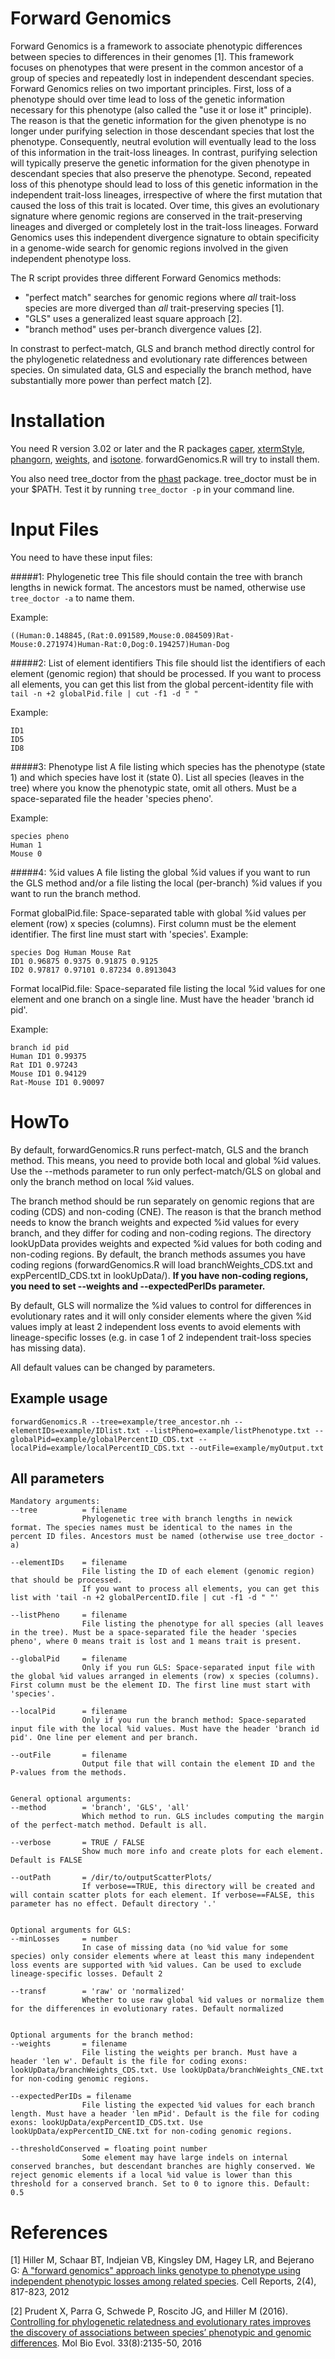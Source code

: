 # Forward Genomics

Forward Genomics is a framework to associate phenotypic differences between species to differences in their genomes [1]. 
This framework focuses on phenotypes that were present in the common ancestor of a group of species and repeatedly lost in independent descendant species. 
Forward Genomics relies on two important principles. 
First, loss of a phenotype should over time lead to loss of the genetic information necessary for this phenotype (also called the "use it or lose it" principle). 
The reason is that the genetic information for the given phenotype is no longer under purifying selection in those descendant species that lost the phenotype. 
Consequently, neutral evolution will eventually lead to the loss of this information in the trait-loss lineages. 
In contrast, purifying selection will typically preserve the genetic information for the given phenotype in descendant species that also preserve the phenotype. 
Second, repeated loss of this phenotype should lead to loss of this genetic information in the independent trait-loss lineages, irrespective of where the first mutation that caused the loss of this trait is located. 
Over time, this gives an evolutionary signature where genomic regions are conserved in the trait-preserving lineages and diverged or completely lost in the trait-loss lineages. 
Forward Genomics uses this independent divergence signature to obtain specificity in a genome-wide search for genomic regions involved in the given independent phenotype loss. 

The R script provides three different Forward Genomics methods:
* "perfect match" searches for genomic regions where *all* trait-loss species are more diverged than *all* trait-preserving species [1]. 
* "GLS" uses a generalized least square approach [2].
* "branch method" uses per-branch divergence values [2].

In constrast to perfect-match, GLS and branch method directly control for the phylogenetic relatedness and evolutionary rate differences between species. 
On simulated data, GLS and especially the branch method, have substantially more power than perfect match [2]. 


# Installation
You need R version 3.02 or later and the R packages [caper](https://cran.r-project.org/web/packages/caper), [xtermStyle](https://cran.r-project.org/web/packages/xtermStyle), [phangorn](https://cran.r-project.org/web/packages/phangorn), [weights](https://cran.r-project.org/web/packages/weights), and [isotone](https://cran.r-project.org/web/packages/isotone). forwardGenomics.R will try to install them. 

You also need tree_doctor from the [phast](http://compgen.cshl.edu/phast/) package. tree_doctor must be in your $PATH. Test it by running ```tree_doctor -p``` in your command line.

# Input Files
You need to have these input files:

#####1: Phylogenetic tree
This file should contain the tree with branch lengths in newick format. 
The ancestors must be named, otherwise use ```tree_doctor -a``` to name them. 

Example: 
```
((Human:0.148845,(Rat:0.091589,Mouse:0.084509)Rat-Mouse:0.271974)Human-Rat:0,Dog:0.194257)Human-Dog
```


#####2: List of element identifiers
This file should list the identifiers of each element (genomic region) that should be processed. 
If you want to process all elements, you can get this list from the global percent-identity file with 
```tail -n +2 globalPid.file | cut -f1 -d " "```

Example: 
```
ID1
ID5
ID8
```

#####3: Phenotype list
A file listing which species has the phenotype (state 1) and which species have lost it (state 0). List all species (leaves in the tree) where you know the phenotypic state, omit all others. Must be a space-separated file the header 'species pheno'.

Example: 
```
species pheno
Human 1
Mouse 0
```


#####4: %id values
A file listing the global %id values if you want to run the GLS method and/or a file listing the local (per-branch) %id values if you want to run the branch method. 

Format globalPid.file: Space-separated table with global %id values per element (row) x species (columns). First column must be the element identifier. The first line must start with 'species'. 
Example:
```
species Dog Human Mouse Rat
ID1 0.96875 0.9375 0.91875 0.9125
ID2 0.97817 0.97101 0.87234 0.8913043
```

Format localPid.file: Space-separated file listing the local %id values for one element and one branch on a single line. Must have the header 'branch id pid'. 

Example:
```
branch id pid
Human ID1 0.99375
Rat ID1 0.97243
Mouse ID1 0.94129
Rat-Mouse ID1 0.90097
```


# HowTo
By default, forwardGenomics.R runs perfect-match, GLS and the branch method. This means, you need to provide both local and global %id values. Use the --methods parameter to run only perfect-match/GLS on global and only the branch method on local %id values. 

The branch method should be run separately on genomic regions that are coding (CDS) and non-coding (CNE). The reason is that the branch method needs to know the branch weights and expected %id values for every branch, and they differ for coding and non-coding regions. The directory lookUpData provides weights and expected %id values for both coding and non-coding regions. By default, the branch methods assumes you have coding regions (forwardGenomics.R will load branchWeights_CDS.txt and expPercentID_CDS.txt in lookUpData/). **If you have non-coding regions, you need to set --weights and --expectedPerIDs parameter.**

By default, GLS will normalize the %id values to control for differences in evolutionary rates and it will only consider elements where the given %id values imply at least 2 independent loss events to avoid elements with lineage-specific losses (e.g. in case 1 of 2 independent trait-loss species has missing data). 

All default values can be changed by parameters. 

## Example usage
```
forwardGenomics.R --tree=example/tree_ancestor.nh --elementIDs=example/IDlist.txt --listPheno=example/listPhenotype.txt --globalPid=example/globalPercentID_CDS.txt --localPid=example/localPercentID_CDS.txt --outFile=example/myOutput.txt
```
## All parameters
```
Mandatory arguments:
--tree          = filename
                Phylogenetic tree with branch lengths in newick format. The species names must be identical to the names in the percent ID files. Ancestors must be named (otherwise use tree_doctor -a)

--elementIDs    = filename
                File listing the ID of each element (genomic region) that should be processed. 
                If you want to process all elements, you can get this list with 'tail -n +2 globalPercentID.file | cut -f1 -d " "'

--listPheno     = filename
                File listing the phenotype for all species (all leaves in the tree). Must be a space-separated file the header 'species pheno', where 0 means trait is lost and 1 means trait is present.

--globalPid     = filename
                Only if you run GLS: Space-separated input file with the global %id values arranged in elements (row) x species (columns). First column must be the element ID. The first line must start with 'species'. 

--localPid      = filename
                Only if you run the branch method: Space-separated input file with the local %id values. Must have the header 'branch id pid'. One line per element and per branch. 

--outFile       = filename
                Output file that will contain the element ID and the P-values from the methods.


General optional arguments:
--method        = 'branch', 'GLS', 'all'
                Which method to run. GLS includes computing the margin of the perfect-match method. Default is all.

--verbose       = TRUE / FALSE
                Show much more info and create plots for each element. Default is FALSE

--outPath       = /dir/to/outputScatterPlots/
                If verbose==TRUE, this directory will be created and will contain scatter plots for each element. If verbose==FALSE, this parameter has no effect. Default directory '.'


Optional arguments for GLS:
--minLosses     = number
                In case of missing data (no %id value for some species) only consider elements where at least this many independent loss events are supported with %id values. Can be used to exclude lineage-specific losses. Default 2

--transf        = 'raw' or 'normalized'
                Whether to use raw global %id values or normalize them for the differences in evolutionary rates. Default normalized


Optional arguments for the branch method:
--weights       = filename
                File listing the weights per branch. Must have a header 'len w'. Default is the file for coding exons: lookUpData/branchWeights_CDS.txt. Use lookUpData/branchWeights_CNE.txt for non-coding genomic regions.

--expectedPerIDs = filename
                File listing the expected %id values for each branch length. Must have a header 'len mPid'. Default is the file for coding exons: lookUpData/expPercentID_CDS.txt. Use lookUpData/expPercentID_CNE.txt for non-coding genomic regions.

--thresholdConserved = floating point number
                Some element may have large indels on internal conserved branches, but descendant branches are highly conserved. We reject genomic elements if a local %id value is lower than this threshold for a conserved branch. Set to 0 to ignore this. Default: 0.5
```

# References
[1] Hiller M, Schaar BT, Indjeian VB, Kingsley DM, Hagey LR, and Bejerano G: [A "forward genomics" approach links genotype to phenotype using independent phenotypic losses among related species](http://www.cell.com/cell-reports/fulltext/S2211-1247(12)00272-0). Cell Reports, 2(4), 817-823, 2012

[2] Prudent X, Parra G, Schwede P, Roscito JG, and Hiller M (2016). [Controlling for phylogenetic relatedness and evolutionary rates improves the discovery of associations between species’ phenotypic and genomic differences](https://academic.oup.com/mbe/article-lookup/doi/10.1093/molbev/msw098). Mol Bio Evol. 33(8):2135-50, 2016
